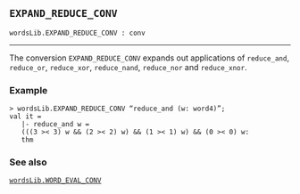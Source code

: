 ## `EXPAND_REDUCE_CONV`

``` hol4
wordsLib.EXPAND_REDUCE_CONV : conv
```

------------------------------------------------------------------------

The conversion `EXPAND_REDUCE_CONV` expands out applications of
`reduce_and`, `reduce_or`, `reduce_xor`, `reduce_nand`, `reduce_nor` and
`reduce_xnor`.

### Example

``` hol4
> wordsLib.EXPAND_REDUCE_CONV “reduce_and (w: word4)”;
val it =
   |- reduce_and w =
   (((3 >< 3) w && (2 >< 2) w) && (1 >< 1) w) && (0 >< 0) w:
   thm
```

### See also

[`wordsLib.WORD_EVAL_CONV`](#wordsLib.WORD_EVAL_CONV)
